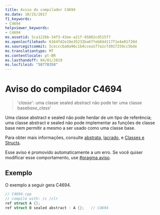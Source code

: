 ```yaml
---
title: Aviso do compilador C4694
ms.date: 10/25/2017
f1_keywords:
- C4694
helpviewer_keywords:
- C4694
ms.assetid: 5ca122bb-34f3-43ee-a21f-95802cd515f7
ms.openlocfilehash: 6164fd2e19e35233ba67feb84d117f1e4e01f20d
ms.sourcegitcommit: 5cecccba0a96c1b4ccea1f7a1cfd91f259cc5bde
ms.translationtype: MT
ms.contentlocale: pt-BR
ms.lasthandoff: 04/01/2019
ms.locfileid: "58770350"
---
```

# <a name="compiler-warning-c4694"></a>Aviso do compilador C4694

> '*classe*': uma classe sealed abstract não pode ter uma classe base*base_class*'

Uma classe abstract e sealed não pode herdar de um tipo de referência; uma classe abstract e sealed não pode implementar as funções de classe base nem permitir a mesmo a ser usado como uma classe base.

Para obter mais informações, consulte [abstrata](../../extensions/abstract-cpp-component-extensions.md), [lacrado](../../extensions/sealed-cpp-component-extensions.md), e [Classes e Structs](../../extensions/classes-and-structs-cpp-component-extensions.md).

Esse aviso é promovido automaticamente a um erro. Se você quiser modificar esse comportamento, use [#pragma aviso](../../preprocessor/warning.md).

## <a name="example"></a>Exemplo

O exemplo a seguir gera C4694.

```cpp
// C4694.cpp
// compile with: /c /clr
ref struct A {};
ref struct B sealed abstract : A {};   // C4694
```